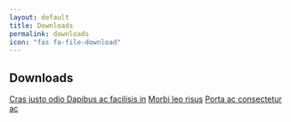 ```yaml
---
layout: default
title: Downloads
permalink: downloads
icon: "fas fa-file-download"
---
```

## Downloads

<div class="list-group">
  <a href="#" class="list-group-item list-group-item-action">
    Cras justo odio
  </a>
  <a href="#" class="list-group-item list-group-item-action">Dapibus ac facilisis in</a>
  <a href="#" class="list-group-item list-group-item-action">Morbi leo risus</a>
  <a href="#" class="list-group-item list-group-item-action">Porta ac consectetur ac</a>

</div>
